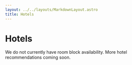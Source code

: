 ```yaml
---
layout: ../../layouts/MarkdownLayout.astro
title: Hotels
---
```


# Hotels

<!-- The conference will take place at The Westin Cleveland Downtown. The following hotels are all within a short walk of the venue:

- [Westin Cleveland Downtown](https://www.marriott.com/en-us/hotels/clewi-the-westin-cleveland-downtown/)
- [Drury Plaza Hotel Cleveland Downtown](https://www.druryhotels.com/locations/cleveland-oh/drury-plaza-hotel-cleveland-downtown)
- [Hampton Inn Cleveland Downtown](https://www.hilton.com/en/hotels/cledthx-hampton-cleveland-downtown/)
- [Hilton Cleveland Downtown](https://www.hilton.com/en/hotels/cledohh-hilton-cleveland-downtown/)
- [Cleveland Marriott Downtown at Key Tower](https://www.marriott.com/en-us/hotels/clesc-cleveland-marriott-downtown-at-key-tower/)
- [Holiday Inn Express Cleveland Downtown](https://www.ihg.com/holidayinnexpress/hotels/us/en/cleveland/cleoh/hoteldetail)
- [Hyatt Regency Cleveland at the Arcade](https://www.hyatt.com/hyatt-regency/en-US/clerc-hyatt-regency-cleveland-at-the-arcade)
- [Crowne Plaza Cleveland at Playhouse Square](https://www.ihg.com/crowneplaza/hotels/us/en/cleveland/cleps/hoteldetail)
- [Hotel Indigo Cleveland Downtown](https://www.ihg.com/hotelindigo/hotels/us/en/cleveland/clehr/hoteldetail) -->

We do not currently have room block availability. More hotel recommendations coming soon.
